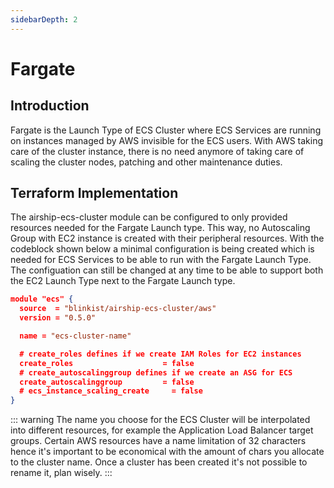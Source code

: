 ```yaml
---
sidebarDepth: 2
---
```


# Fargate


## Introduction

Fargate is the Launch Type of ECS Cluster where ECS Services are running on instances managed by AWS invisible for the ECS users. With AWS taking care of the cluster instance, there is no need anymore of taking care of scaling the cluster nodes, patching and other maintenance duties.


## Terraform Implementation

The airship-ecs-cluster module can be configured to only provided resources needed for the Fargate Launch type. This way, no Autoscaling Group with EC2 instance is created with their peripheral resources. With the codeblock shown below a minimal configuration is being created which is needed for ECS Services to be able to run with the Fargate Launch Type. The configuation can still be changed at any time to be able to support both the EC2 Launch Type next to the Fargate Launch type.

```json
module "ecs" {
  source  = "blinkist/airship-ecs-cluster/aws"
  version = "0.5.0"

  name = "ecs-cluster-name"

  # create_roles defines if we create IAM Roles for EC2 instances
  create_roles                    = false
  # create_autoscalinggroup defines if we create an ASG for ECS
  create_autoscalinggroup         = false
  # ecs_instance_scaling_create     = false
}
```

::: warning
The name you choose for the ECS Cluster will be interpolated into different resources, for example the Application Load Balancer target groups. Certain AWS resources have a name limitation of 32 characters hence it's important to be economical with the amount of chars you allocate to the cluster name. Once a cluster has been created it's not possible to rename it, plan wisely.
:::
